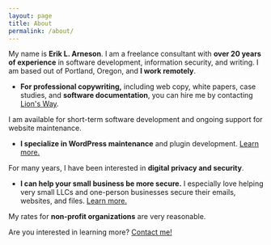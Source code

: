 ```yaml
---
layout: page
title: About
permalink: /about/
---
```


My name is **Erik L. Arneson**. I am a freelance consultant with **over 20 years of experience** in software development, information security, and
writing. I am based out of Portland, Oregon, and **I work remotely**.

- **For professional copywriting,** including web copy, white papers, case studies, and **software documentation**, you can hire me by
  contacting [Lion's Way](https://lionswaycontent.com/).

I am available for short-term software development and ongoing support for website maintenance.

- **I specialize in WordPress maintenance** and plugin development. [Learn more.](/software-development/)

For many years, I have been interested in **digital privacy and security**.

- **I can help your small business be more secure.** I especially love helping very small LLCs and one-person businesses secure their
  emails, websites, and files. [Learn more.](/information-security/)

My rates for **non-profit organizations** are very reasonable.

Are you interested in learning more? [Contact me!](/contact/)
